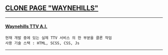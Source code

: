 ## <a href="https://ohellojjo.github.io/waynehills_clone/" alt="clone_Waynehills TTV A.I.">CLONE PAGE "WAYNEHILLS"</a><br>
---

#### <a href="http://ttv.waynehills.co/" alt="Waynehills TTV A.I."> Waynehills TTV A.I.</a><br>
```
현재 개발 중에 있는 실제 TTV 서비스 의 한 부분을 클론 작업
사용 기술 스택 : HTML, SCSS, CSS, Js 
``` 
--- 
